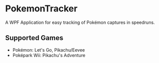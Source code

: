 # PokemonTracker
A WPF Application for easy tracking of Pokémon captures in speedruns.

## Supported Games
* Pokémon: Let's Go, Pikachu/Eevee
* Poképark Wii: Pikachu's Adventure
